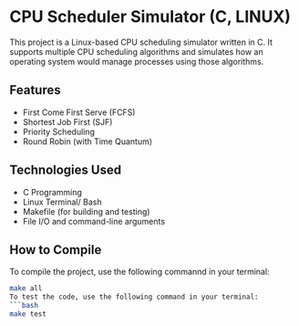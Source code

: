 # CPU Scheduler Simulator (C, LINUX)
This project is a Linux-based CPU scheduling simulator written in C. It supports multiple CPU scheduling algorithms and simulates how an operating system would manage processes using those algorithms.
## Features
- First Come First Serve (FCFS)
- Shortest Job First (SJF)
- Priority Scheduling
- Round Robin (with Time Quantum)
## Technologies Used
- C Programming
- Linux Terminal/ Bash
- Makefile (for building and testing)
- File I/O and command-line arguments
## How to Compile
To compile the project, use the following commannd in your terminal:
```bash
make all
To test the code, use the following command in your terminal:
```bash
make test
